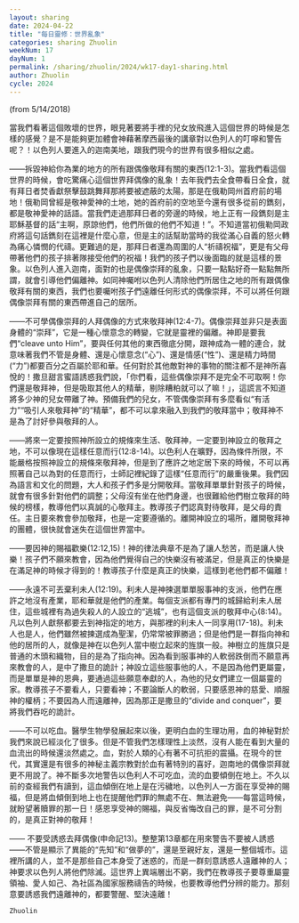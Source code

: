 ```yaml
---
layout: sharing
date: 2024-04-22
title: "每日靈修：世界亂象"
categories: sharing Zhuolin
weekNum: 17
dayNum: 1
permalink: /sharing/zhuolin/2024/wk17-day1-sharing.html
author: Zhuolin
cycle: 2024
---
```

(from 5/14/2018)

當我們看著這個敗壞的世界，眼見著要將手裡的兒女放飛進入這個世界的時候是怎樣的感覺？是不是能夠更加體會神藉著摩西最後的講章對以色列人的叮嚀和警告呢？！以色列人要進入的迦南美地，跟我們現今的世界有很多相似之處。  

——拆毀神給你為業的地方的所有跟偶像敬拜有關的東西(12:1-3)。當我們看這個世界的時候，會吃驚痛心這個世界拜偶像的亂象！去年我們去全食帶看日全食，就有拜日者焚香獻祭擊鼓跳舞拜那將要被遮蔽的太陽，那是在俄勒岡州首府前的場地！俄勒岡曾經是敬神愛神的土地，她的首府前的空地至今還有很多從前的鐫刻，都是敬神愛神的話語。當我們走過那拜日者的旁邊的時候，地上正有一段鐫刻是主耶穌基督的話“主啊，原諒他們，他們所做的他們不知道！”。不知道當初俄勒岡政府將這句話鐫刻在這裡是什麼心意，但是主的話幫助當時的我從滿心自義的怒火轉為痛心憐憫的代禱。更難過的是，那拜日者還為周圍的人“祈禱祝福”，更是有父母帶著他們的孩子排著隊接受他們的祝福！我們的孩子們以後面臨的就是這樣的景象。以色列人進入迦南，面對的也是偶像崇拜的亂象，只要一點點好奇一點點無所謂，就會引導他們偏離神。如同神囑咐以色列人清除他們所居住之地的所有跟偶像敬拜有關的東西，我們也要囑咐孩子們遠離任何形式的偶像崇拜，不可以將任何跟偶像崇拜有關的東西帶進自己的居所。  

——不可學偶像崇拜的人拜偶像的方式來敬拜神(12:4-7)。偶像崇拜並非只是表面身體的“崇拜”，它是一種心懷意念的轉變，它就是靈裡的偏離。神即是要我們“cleave unto Him”，要與任何其他的東西徹底分開，跟神成為一體的連合，就意味著我們不管是身體、還是心懷意念(“心”)、還是情感(“性”)、還是精力時間(“力”)都要百分之百屬於耶和華。任何對於其他敵對神的事物的關注都不是神所喜悅的！撒旦甜言蜜語誘惑我們說，「你們看，這些偶像崇拜不是完全不可取啊！你們還是敬拜神，但是吸取其他人的精華，剔除糟粕就可以了嘛！」，這謊言不知道將多少神的兒女帶離了神。預備我們的兒女，不管偶像崇拜有多麼看似“有活力”“吸引人來敬拜神”的“精華”，都不可以拿來融入到我們的敬拜當中；敬拜神不是為了討好參與敬拜的人。  

——將來一定要按照神所設立的規條來生活、敬拜神，一定要到神設立的敬拜之地，不可以像現在這樣任意而行(12:8-14)。以色利人在曠野，因為條件所限，不能嚴格按照神設立的規條來敬拜神，但是到了應許之地定居下來的時候，不可以再照著自己以為對的任意而行，士師記裡紀錄了這樣“任意而行”的嚴重後果。我們因為語言和文化的問題，大人和孩子們多是分開敬拜。當敬拜單單針對孩子的時候，就會有很多針對他們的調整；父母沒有坐在他們身邊，也很難給他們樹立敬拜的時候的榜樣，教導他們以真誠的心敬拜主。教導孩子們認真對待敬拜，是父母的責任。主日要來教會參加敬拜，也是一定要遵循的。離開神設立的場所，離開敬拜神的團體，很快就會迷失在這個世界當中。  

——要因神的賜福歡樂(12:12,15)！神的律法典章不是為了讓人愁苦，而是讓人快樂！孩子們不願來教會，因為他們覺得自己的快樂沒有被滿足，但是真正的快樂是在滿足神的時候才得到的！教導孩子什麼是真正的快樂，這樣到老他們都不偏離！  

——永遠不可丟棄利未人(12:19)。利未人是神揀選單單服事神的支派，他們在應許之地沒有產業，耶和華就是他們的產業。每個支派都有專門的城歸給利未人居住，這些城裡有為過失殺人的人設立的“逃城”，也有這個支派的敬拜中心(8:14)。凡以色列人獻祭都要去到神指定的地方，與那裡的利未人一同享用(17-18)。利未人也是人，他們雖然被揀選成為聖潔，仍常常被罪勝過；但是他們是一群指向神和他的居所的人，就像是神在以色列人當中樹立起來的旌旗一般。神樹立的旌旗只是普通的木頭和織物，目的是為了指向神。因為看到服事神的人軟弱跌倒而不願意再來教會的人，是中了撒旦的詭計；神設立這些服事他的人，不是因為他們更屬靈，而是單單是神的恩典，要通過這些願意奉獻的人，為他的兒女們建立一個屬靈的家。教導孩子不要看人，只要看神；不要論斷人的軟弱，只要感恩神的慈愛、順服神的權柄；不要因為人而遠離神，因為那正是撒旦的“divide and conquer”，要將我們吞吃的詭計。  

——不可以吃血。醫學生物學發展起來以後，更明白血的生理功用，血的神秘對於我們來說已經淡化了很多。但是不管我們怎樣理性上淡然，沒有人能在看到大量的血流出的時候還淡然處之。血，對於人類的心有著不可抗拒的震攝。在現今的世代，其實還是有很多的神秘主義宗教對於血有著特別的喜好，迦南地的偶像崇拜就更不用說了。神不斷多次地警告以色利人不可吃血，流的血要傾倒在地上。不久以前的查經我們有讀到，這血傾倒在地上是在污穢地，以色列人一方面在享受神的賜福，但是將血傾倒到地上也在提醒他們罪的無處不在、無法避免——每當這時候，就盼望著贖罪的那一日！感恩享受神的賜福，與反省悔改自己的罪，是不可分割的，是真正對神的敬拜！  

—— 不要受誘惑去拜偶像(申命記13)。整整第13章都在用來警告不要被人誘惑——不管是顯示了異能的“先知”和“做夢的”，還是至親好友，還是一整個城市。這裡所講的人，並不是那些自己本身受了迷惑的，而是一群刻意誘惑人遠離神的人；神要求以色列人將他們除滅。這世界上異端層出不窮，我們在教導孩子要尊重屬靈領袖、愛人如己、為社區為國家服務禱告的時候，也要教導他們分辨的能力。那刻意要誘惑我們遠離神的，都要警醒、堅決遠離！  

`Zhuolin`  

